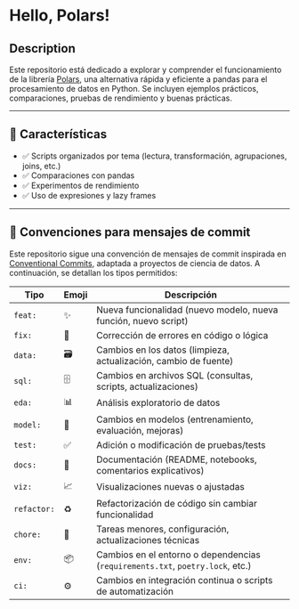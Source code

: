# Hello, Polars!

## Description
Este repositorio está dedicado a explorar y comprender el funcionamiento de la librería [Polars](https://www.pola.rs/), una alternativa rápida y eficiente a pandas para el procesamiento de datos en Python. Se incluyen ejemplos prácticos, comparaciones, pruebas de rendimiento y buenas prácticas.

---

## 📌 Características  
- ✅ Scripts organizados por tema (lectura, transformación, agrupaciones, joins, etc.)
- ✅ Comparaciones con pandas
- ✅ Experimentos de rendimiento
- ✅ Uso de expresiones y lazy frames

---

## 📝 Convenciones para mensajes de commit

Este repositorio sigue una convención de mensajes de commit inspirada en [Conventional Commits](https://www.conventionalcommits.org/), adaptada a proyectos de ciencia de datos. A continuación, se detallan los tipos permitidos:


| Tipo | Emoji | Descripción |
|------|-------|-------------|
| `feat:` | ✨ | Nueva funcionalidad (nuevo modelo, nueva función, nuevo script) |
| `fix:` | 🐛 | Corrección de errores en código o lógica |
| `data:` | 🗃️ | Cambios en los datos (limpieza, actualización, cambio de fuente) |
| `sql:` | 🗄️ | Cambios en archivos SQL (consultas, scripts, actualizaciones) |
| `eda:` | 📊 | Análisis exploratorio de datos |
| `model:` | 🤖 | Cambios en modelos (entrenamiento, evaluación, mejoras) |
| `test:` | ✅ | Adición o modificación de pruebas/tests |
| `docs:` | 📝 | Documentación (README, notebooks, comentarios explicativos) |
| `viz:` | 📈 | Visualizaciones nuevas o ajustadas |
| `refactor:` | ♻️ | Refactorización de código sin cambiar funcionalidad |
| `chore:` | 🔧 | Tareas menores, configuración, actualizaciones técnicas |
| `env:` | 📦 | Cambios en el entorno o dependencias (`requirements.txt`, `poetry.lock`, etc.) |
| `ci:` | ⚙️ | Cambios en integración continua o scripts de automatización |

